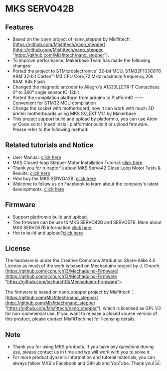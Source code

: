 # MKS SERVO42B
## Features
- Based on the open project of nano_stepper by Misfittech:[https://github.com/Misfittech/nano_stepper](http:://github.com/Misfittech/nano_stepper "https://github.com/Misfittech/nano_stepper").
- To improve performance, Makerbase Team has made the following changes:
- Ported the project to STMicroelectronics' 32-bit MCU, STM32F103C8T6 ARM 32-bit Cortex™-M3 CPU Core,72 MHz maximum frequency,20k RAM. 64k Flash
- Changed the magnetic encoder to Allegro's A1333LLETR-T Contactless 0° to 360° angle sensor IC ,12bit
- Ported the compilation platform from arduino to PlatformIO —— Convenient  for STM32 MCU compilation
- Change the socket with motherboard, now it can work with much 3D printer motherboards using MKS SV_EXT V1.1 by Makerbase
- This project support build and upload by platformio, you can use Atom or Code editor (need install platformio) build it or upload  firmware. Please refer to the following method:

## Related tutorials and Notice
- User Manual. [click here](https://github.com/makerbase-mks/MKS-SERVO42B/wiki/MKS-SERVO42B-User-Manual)
- MKS Closed-loop Stepper Motor Installation Tutorial. [click here](https://www.youtube.com/watch?v=mQyXR3hITy0)
- Thank you for ruiraptor's about MKS Servo42 Close Loop Motor Tests & Results. [click here](https://www.youtube.com/watch?v=R1TghZmE6Gs)
- How buy the MKS SERVO42B. [click here](https://www.aliexpress.com/item/33032696338.html?spm=2114.12010612.8148356.1.ea781b96Z9dNXw)
- Welcome to follow us on Facebook to learn about the company's latest developments. [click here](https://www.facebook.com/Makerbase.mks/)

## Firmware 
- Support platfromio build and upload.
- The frmware can be use to MKS SERVO42B and SERVO57B. More about MKS SERVO57B information.[click here](https://github.com/makerbase-mks?after=Y3Vyc29yOnYyOpK5MjAyMC0wMi0xOFQxNzo1NDoxOSswODowMM4LxmT_&tab=repositories)
- Hot to build and upload?[click here](https://github.com/makerbase-mks/MKS-SERVO42B/wiki/MKS-SERVO42B-User-Manual)

## License
The hardware is under the Creative Commons Attribution Share-Alike 4.0 License as much of the work is based on Mechaduino project by J. Church.
 [https://github.com/jcchurch13/Mechaduino-Firmware](https://github.com/jcchurch13/Mechaduino-Firmware "https://github.com/jcchurch13/Mechaduino-Firmware"). 

The firmware is based on nano_stepper project by Misfittech：[https://github.com/Misfittech/nano_stepper](http:://github.com/Misfittech/nano_stepper "https://github.com/Misfittech/nano_stepper"), which is licensed as GPL V3 for non-commercial use. If you want to release a closed source version of this product, please contact MisfitTech.net for licensing details.
  
## Note
- Thank you for using MKS products. If you have any questions during use, please contact us in time and we will work with you to solve it.
- For more product dynamic information and tutorial materials, you can always follow MKS's Facebook and GitHub and YouTube. Thank you!
![](https://github.com/makerbase-mks/MKS-Robin-Nano/blob/master/hardware/Image/MKS_FGA.png)
